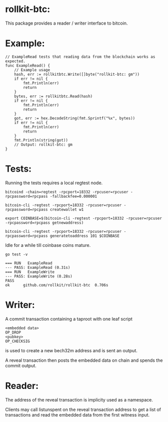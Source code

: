 rollkit-btc:
============


This package provides a reader / writer interface to bitcoin.

Example:
========

	// ExampleRead tests that reading data from the blockchain works as expected.
	func ExampleRead() {
		// Example usage
		hash, err := rollkitbtc.Write([]byte("rollkit-btc: gm"))
		if err != nil {
			fmt.Println(err)
			return
		}
		bytes, err := rollkitbtc.Read(hash)
		if err != nil {
			fmt.Println(err)
			return
		}
		got, err := hex.DecodeString(fmt.Sprintf("%x", bytes))
		if err != nil {
			fmt.Println(err)
			return
		}
		fmt.Println(string(got))
		// Output: rollkit-btc: gm
	}

Tests:
======

Running the tests requires a local regtest node.

	bitcoind -chain=regtest -rpcport=18332 -rpcuser=rpcuser -rpcpassword=rpcpass -fallbackfee=0.000001

	bitcoin-cli -regtest -rpcport=18332 -rpcuser=rpcuser -rpcpassword=rpcpass createwallet w1

	export COINBASE=$(bitcoin-cli -regtest -rpcport=18332 -rpcuser=rpcuser -rpcpassword=rpcpass getnewaddress)

	bitcoin-cli -regtest -rpcport=18332 -rpcuser=rpcuser -rpcpassword=rpcpass generatetoaddress 101 $COINBASE

Idle for a while till coinbase coins mature.

	go test -v

	=== RUN   ExampleRead
	--- PASS: ExampleRead (0.31s)
	=== RUN   ExampleWrite
	--- PASS: ExampleWrite (0.28s)
	PASS
	ok      github.com/rollkit/rollkit-btc  0.706s


Writer:
=======

A commit transaction containing a taproot with one leaf script

    <embedded data>
    OP_DROP
    <pubkey>
    OP_CHECKSIG

is used to create a new bech32m address and is sent an output.


A reveal transaction then posts the embedded data on chain and spends the
commit output.


Reader:
========

The address of the reveal transaction is implicity used as a namespace.


Clients may call listunspent on the reveal transaction address to get a list of
transactions and read the embedded data from the first witness input.
